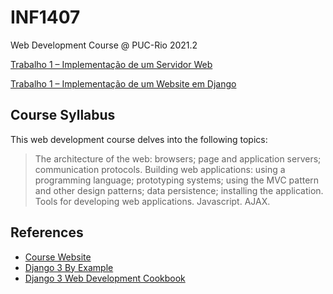 # INF1407
Web Development Course @ PUC-Rio 2021.2

[Trabalho 1 – Implementação de um Servidor Web](https://github.com/pedrochamberlain/INF1407/tree/main/trab1)

[Trabalho 1 – Implementação de um Website em Django](https://github.com/pedrochamberlain/INF1407/tree/main/trab2)

## Course Syllabus
This web development course delves into the following topics: 
> The architecture of the web: browsers; page and application servers; communication protocols. Building web applications: using a programming language; prototyping systems; using the MVC pattern and other design patterns; data persistence; installing the application. Tools for developing web applications. Javascript. AJAX.

## References
- [Course Website](https://cursos.meslin.com.br/home/Programao-para-a-Web)
- [Django 3 By Example](https://www.packtpub.com/product/django-3-by-example-third-edition/9781838981952)
- [Django 3 Web Development Cookbook](https://www.packtpub.com/product/django-3-web-development-cookbook-fourth-edition/9781838987428)
